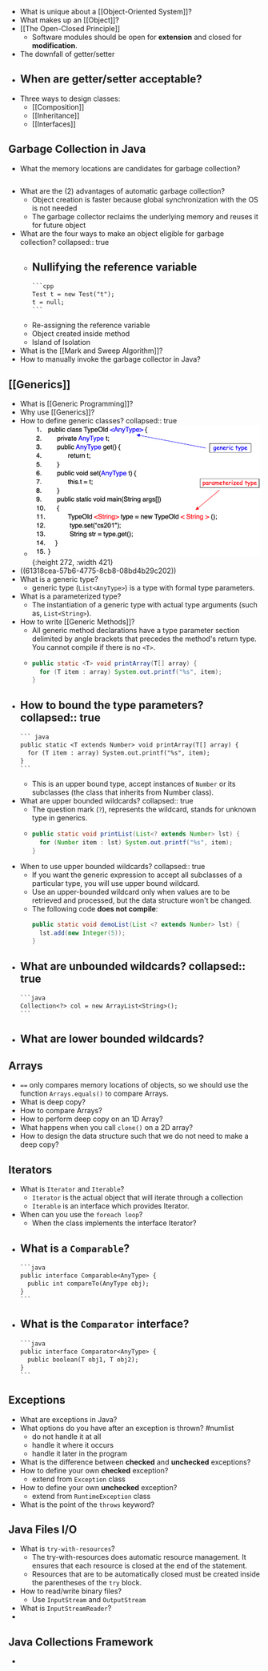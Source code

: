 - What is unique about a [[Object-Oriented System]]?
- What makes up an [[Object]]?
- [[The Open-Closed Principle]]
	- Software modules should be open for **extension** and closed for **modification**.
- The downfall of getter/setter
- When are getter/setter acceptable?
  ---
- Three ways to design classes:
	- [[Composition]]
	- [[Inheritance]]
	- [[Interfaces]]
## Garbage Collection in Java
- What the memory locations are candidates for garbage collection?
  ```java
  ```
- What are the (2) advantages of automatic garbage collection?
	- Object creation is faster because global synchronization with the OS is not needed
	- The garbage collector reclaims the underlying memory and reuses it for future object
- What are the four ways to make an object eligible for garbage collection?
  collapsed:: true
	- Nullifying the reference variable
		-
		  ```cpp
		  Test t = new Test("t");
		  t = null;
		  ```
	- Re-assigning the reference variable
	- Object created inside method
	- Island of Isolation
- What is the [[Mark and Sweep Algorithm]]?
- How to manually invoke the garbage collector in Java?
## [[Generics]]
- What is [[Generic Programming]]?
- Why use [[Generics]]?
- How to define generic classes? 
  collapsed:: true
	- ![image.png](../assets/image_1630637212678_0.png){:height 272, :width 421}
- ((61318cea-57b6-4775-8cb8-08bd4b29c202))
- What is a generic type?
	- generic type (`List<AnyType>`) is a type with formal type parameters.
- What is a parameterized type?
	- The instantiation of a generic type with actual type arguments (such as, `List<String>`).
- How to write [[Generic Methods]]?
	- All generic method declarations have a type parameter section delimited by angle brackets that precedes the method's return type. You cannot compile if there is no `<T>`.
	-
	  ```java
	  public static <T> void printArray(T[] array) {
	    for (T item : array) System.out.printf("%s", item);
	  }
	  ```
- How to bound the type parameters?
  collapsed:: true
	-
	  ``` java
	  public static <T extends Number> void printArray(T[] array) {
	    for (T item : array) System.out.printf("%s", item);
	  }
	  ```
	- This is an upper bound type, accept instances of `Number` or its subclasses (the class that inherits from Number class).
- What are upper bounded wildcards?
  collapsed:: true
	- The question mark (`?`), represents the wildcard, stands for unknown type in generics.
	-
	  ```java
	  public static void printList(List<? extends Number> lst) {
	    for (Number item : lst) System.out.printf("%s", item);
	  }
	  ```
- When to use upper bounded wildcards?
  collapsed:: true
	- If you want the generic expression to accept all subclasses of a particular type, you will use upper bound wildcard.
	- Use an upper-bounded wildcard only when values are to be retrieved and processed, but the data structure won't be changed.
	- The following code **does not compile**:
	  ```java
	  public static void demoList(List <? extends Number> lst) {
	    lst.add(new Integer(5));
	  }
	  ```
- What are unbounded wildcards?
  collapsed:: true
	-
	  ```java
	  Collection<?> col = new ArrayList<String>();
	  ```
- What are lower bounded wildcards?
	-
## Arrays
- `==` only compares memory locations of objects, so we should use the function `Arrays.equals()` to compare Arrays.
- What is deep copy?
- How to compare Arrays?
- How to perform deep copy on an 1D Array?
- What happens when you call `clone()` on a 2D array?
- How to design the data structure such that we do not need to make a deep copy?
## Iterators
- What is `Iterator` and `Iterable`?
	- `Iterator` is the actual object that will iterate through a collection
	- `Iterable` is an interface which provides Iterator.
- When can you use the `foreach loop`?
	- When the class implements the interface Iterator?
- What is a `Comparable`?
	-
	  ```java
	  public interface Comparable<AnyType> {
	    public int compareTo(AnyType obj);
	  }
	  ```
- What is the `Comparator` interface?
	-
	  ```java
	  public interface Comparator<AnyType> {
	    public boolean(T obj1, T obj2);
	  }
	  ```
## Exceptions
- What are exceptions in Java?
- What options do you have after an exception is thrown? #numlist
	- do not handle it at all
	- handle it where it occurs
	- handle it later in the program
- What is the difference between **checked** and **unchecked** exceptions?
- How to define your own **checked** exception?
	- extend from `Exception` class
- How to define your own **unchecked** exception?
	- extend from `RuntimeException` class
- What is the point of the `throws` keyword?
## Java Files I/O
- What is `try-with-resources`?
	- The try-with-resources does automatic resource management. It ensures that each resource is closed at the end of the statement.
	- Resources that are to be automatically closed must be created inside the parentheses of the `try` block.
- How to read/write binary files?
	- Use `InputStream` and `OutputStream`
- What is `InputStreamReader`?
-
## Java Collections Framework
-
